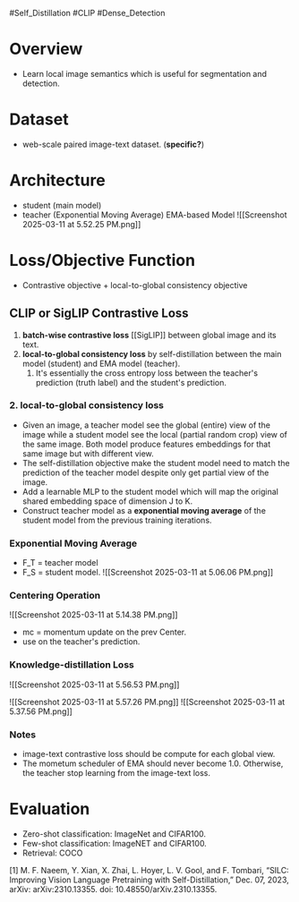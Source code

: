 #Self_Distillation #CLIP #Dense_Detection 

# Overview
- Learn local image semantics which is useful for segmentation and detection.

# Dataset
- web-scale paired image-text dataset. (**specific?**)

# Architecture
- student (main model)
- teacher (Exponential Moving Average) EMA-based Model
![[Screenshot 2025-03-11 at 5.52.25 PM.png]]


# Loss/Objective Function

- Contrastive objective + local-to-global consistency objective

## CLIP or SigLIP Contrastive Loss
1. **batch-wise contrastive loss** [[SigLIP]] between global image and its text. 
2. **local-to-global consistency loss** by self-distillation between the main model (student) and EMA model (teacher).
	1. It's essentially the cross entropy loss between the teacher's prediction (truth label) and the student's prediction. 


### 2. local-to-global consistency loss

- Given an image, a teacher model see the global (entire) view of the image while a student model see the local (partial random crop) view of the same image. Both model produce features embeddings for that same image but with different view.
- The self-distillation objective make the student model need to match the prediction of the teacher model despite only get partial view of the image. 
- Add a learnable MLP to the student model which will map the original shared embedding space of dimension J to K. 
- Construct teacher model as a **exponential moving average** of the student model from the previous training iterations. 

### Exponential Moving Average
- F_T = teacher model
- F_S = student model.
![[Screenshot 2025-03-11 at 5.06.06 PM.png]]

### Centering Operation 

![[Screenshot 2025-03-11 at 5.14.38 PM.png]]
- mc = momentum update on the prev Center.
- use on the teacher's prediction.

### Knowledge-distillation Loss

![[Screenshot 2025-03-11 at 5.56.53 PM.png]]

![[Screenshot 2025-03-11 at 5.57.26 PM.png]]
![[Screenshot 2025-03-11 at 5.37.56 PM.png]]

### Notes
- image-text contrastive loss should be compute for each global view. 
- The mometum scheduler of EMA should never become 1.0. Otherwise, the teacher stop learning from the image-text loss.

# Evaluation

- Zero-shot classification: ImageNet and CIFAR100.
- Few-shot classification: ImageNET and CIFAR100.
- Retrieval: COCO

[1] M. F. Naeem, Y. Xian, X. Zhai, L. Hoyer, L. V. Gool, and F. Tombari, “SILC: Improving Vision Language Pretraining with Self-Distillation,” Dec. 07, 2023, arXiv: arXiv:2310.13355. doi: 10.48550/arXiv.2310.13355.